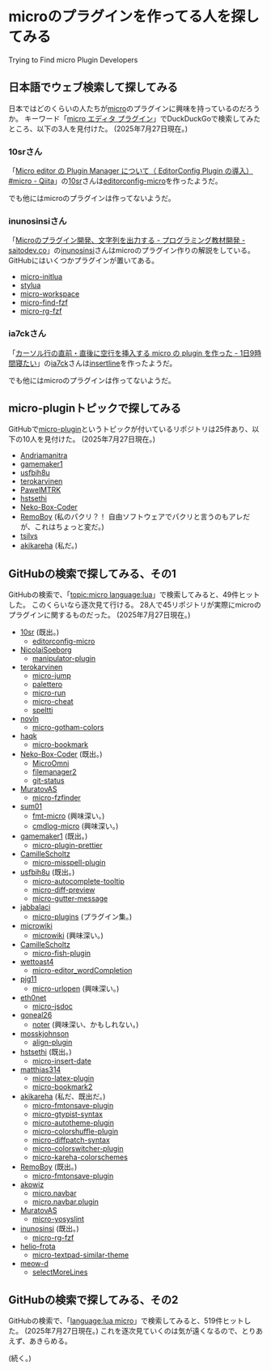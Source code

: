 # microのプラグインを作ってる人を探してみる
Trying to Find micro Plugin Developers

## 日本語でウェブ検索して探してみる

日本ではどのくらいの人たちが[micro](micro.html)のプラグインに興味を持っているのだろうか。
キーワード「[micro エディタ プラグイン](https://duckduckgo.com/?q=micro+%E3%82%A8%E3%83%87%E3%82%A3%E3%82%BF+%E3%83%97%E3%83%A9%E3%82%B0%E3%82%A4%E3%83%B3)」でDuckDuckGoで検索してみたところ、以下の3人を見付けた。
(2025年7月27日現在。)

### 10srさん

「[Micro editor の Plugin Manager について（ EditorConfig Plugin の導入） #micro - Qiita](https://qiita.com/10sr/items/0ed6f3dc4a01159115fc)」の[10sr](https://github.com/10sr)さんは[editorconfig-micro](https://github.com/10sr/editorconfig-micro)を作ったようだ。

でも他にはmicroのプラグインは作ってないようだ。

### inunosinsiさん

「[Microのプラグイン開発、文字列を出力する - プログラミング教材開発 - saitodev.co](https://saitodev.co/programming/editor/article/Micro%E3%81%AE%E3%83%97%E3%83%A9%E3%82%B0%E3%82%A4%E3%83%B3%E9%96%8B%E7%99%BA%E3%80%81%E6%96%87%E5%AD%97%E5%88%97%E3%82%92%E5%87%BA%E5%8A%9B%E3%81%99%E3%82%8B)」の[inunosinsi](https://github.com/inunosinsi)さんはmicroのプラグイン作りの解説をしている。
GitHubにはいくつかプラグインが置いてある。

* [micro-initlua](https://github.com/inunosinsi/micro-initlua)
* [stylua](https://github.com/inunosinsi/stylua)
* [micro-workspace](https://github.com/inunosinsi/micro-workspace)
* [micro-find-fzf](https://github.com/inunosinsi/micro-find-fzf)
* [micro-rg-fzf](https://github.com/inunosinsi/micro-rg-fzf)

### ia7ckさん

「[カーソル行の直前・直後に空行を挿入する micro の plugin を作った - 1日9時間寝たい](https://poyopoyoyon.hatenablog.com/entry/2018/10/21/192433)」の[ia7ck](https://github.com/ia7ck)さんは[insertline](https://github.com/ia7ck/insertline)を作ったようだ。

でも他にはmicroのプラグインは作ってないようだ。

## micro-pluginトピックで探してみる

GitHubで[micro-plugin](https://github.com/topics/micro-plugin)というトピックが付いているリポジトリは25件あり、以下の10人を見付けた。
(2025年7月27日現在。)

* [Andriamanitra](https://github.com/Andriamanitra)
* [gamemaker1](https://github.com/gamemaker1)
* [usfbih8u](https://github.com/usfbih8u)
* [terokarvinen](https://github.com/terokarvinen)
* [PawelMTRK](https://github.com/PawelMTRK)
* [hstsethi](https://github.com/hstsethi)
* [Neko-Box-Coder](https://github.com/Neko-Box-Coder)
* [RemoBoy](https://github.com/RemoBoy) (私のパクリ？！ 自由ソフトウェアでパクリと言うのもアレだが、これはちょっと変だ。)
* [tsilvs](https://github.com/tsilvs)
* [akikareha](https://github.com/akikareha) (私だ。)

## GitHubの検索で探してみる、その1

GitHubの検索で、「[topic:micro language:lua](https://github.com/search?q=topic%3Amicro%20language%3Alua&type=repositories)」で検索してみると、49件ヒットした。
このくらいなら逐次見て行ける。
28人で45リポジトリが実際にmicroのプラグインに関するものだった。
(2025年7月27日現在。)

* [10sr](https://github.com/10sr) (既出。)
	- [editorconfig-micro](https://github.com/10sr/editorconfig-micro)
* [NicolaiSoeborg](https://github.com/NicolaiSoeborg)
	- [manipulator-plugin](https://github.com/NicolaiSoeborg/manipulator-plugin)
* [terokarvinen](https://github.com/terokarvinen)
	- [micro-jump](https://github.com/terokarvinen/micro-jump)
	- [palettero](https://github.com/terokarvinen/palettero)
	- [micro-run](https://github.com/terokarvinen/micro-run)
	- [micro-cheat](https://github.com/terokarvinen/micro-cheat)
	- [speltti](https://github.com/terokarvinen/speltti)
* [novln](https://github.com/novln)
	- [micro-gotham-colors](https://github.com/novln/micro-gotham-colors)
* [haqk](https://github.com/haqk)
	- [micro-bookmark](https://github.com/haqk/micro-bookmark)
* [Neko-Box-Coder](https://github.com/Neko-Box-Coder) (既出。)
	- [MicroOmni](https://github.com/Neko-Box-Coder/MicroOmni)
	- [filemanager2](https://github.com/Neko-Box-Coder/filemanager2)
	- [git-status](https://github.com/Neko-Box-Coder/git-status)
* [MuratovAS](https://github.com/MuratovAS)
	- [micro-fzfinder](https://github.com/MuratovAS/micro-fzfinder)
* [sum01](https://github.com/sum01)
	- [fmt-micro](https://github.com/sum01/fmt-micro) (興味深い。)
	- [cmdlog-micro](https://github.com/sum01/cmdlog-micro) (興味深い。)
* [gamemaker1](https://github.com/gamemaker1) (既出。)
	- [micro-plugin-prettier](https://github.com/gamemaker1/micro-plugin-prettier)
* [CamilleScholtz](https://github.com/CamilleScholtz)
	- [micro-misspell-plugin](https://github.com/CamilleScholtz/micro-misspell-plugin)
* [usfbih8u](https://github.com/usfbih8u) (既出。)
	- [micro-autocomplete-tooltip](https://github.com/usfbih8u/micro-autocomplete-tooltip)
	- [micro-diff-preview](https://github.com/usfbih8u/micro-diff-preview)
	- [micro-gutter-message](https://github.com/usfbih8u/micro-gutter-message)
* [jabbalaci](https://github.com/jabbalaci)
	- [micro-plugins](https://github.com/jabbalaci/micro-plugins) (プラグイン集。)
* [microwiki](https://github.com/obedm503/microwiki)
	- [microwiki](https://github.com/obedm503/microwiki) (興味深い。)
* [CamilleScholtz](https://github.com/CamilleScholtz)
	- [micro-fish-plugin](https://github.com/CamilleScholtz/micro-fish-plugin)
* [wettoast4](https://github.com/wettoast4)
	- [micro-editor_wordCompletion](https://github.com/wettoast4/micro-editor_wordCompletion)
* [pjg11](https://github.com/pjg11)
	- [micro-urlopen](https://github.com/pjg11/micro-urlopen) (興味深い。)
* [eth0net](https://github.com/eth0net)
	- [micro-jsdoc](https://github.com/eth0net/micro-jsdoc)
* [goneal26](https://github.com/goneal26)
	- [noter](https://github.com/goneal26/noter) (興味深い、かもしれない。)
* [mosskjohnson](https://github.com/mosskjohnson)
	- [align-plugin](https://github.com/mosskjohnson/align-plugin)
* [hstsethi](https://github.com/hstsethi) (既出。)
	- [micro-insert-date](https://github.com/hstsethi/micro-insert-date)
* [matthias314](https://github.com/matthias314)
	- [micro-latex-plugin](https://github.com/matthias314/micro-latex-plugin)
	- [micro-bookmark2](https://github.com/matthias314/micro-bookmark2)
* [akikareha](https://github.com/akikareha) (私だ、既出だ。)
	- [micro-fmtonsave-plugin](https://github.com/akikareha/micro-fmtonsave-plugin)
	- [micro-gtypist-syntax](https://github.com/akikareha/micro-gtypist-syntax)
	- [micro-autotheme-plugin](https://github.com/akikareha/micro-autotheme-plugin)
	- [micro-colorshuffle-plugin](https://github.com/akikareha/micro-colorshuffle-plugin)
	- [micro-diffpatch-syntax](https://github.com/akikareha/micro-diffpatch-syntax)
	- [micro-colorswitcher-plugin](https://github.com/akikareha/micro-colorswitcher-plugin)
	- [micro-kareha-colorschemes](https://github.com/akikareha/micro-kareha-colorschemes)
* [RemoBoy](https://github.com/RemoBoy) (既出。)
	- [micro-fmtonsave-plugin](https://github.com/RemoBoy/micro-fmtonsave-plugin)
* [akowiz](https://github.com/akowiz)
	- [micro.navbar](https://github.com/akowiz/micro.navbar)
	- [micro.navbar.plugin](https://github.com/akowiz/micro.navbar.plugin)
* [MuratovAS](https://github.com/MuratovAS)
	- [micro-yosyslint](https://github.com/MuratovAS/micro-yosyslint)
* [inunosinsi](https://github.com/inunosinsi) (既出。)
	- [micro-rg-fzf](https://github.com/inunosinsi/micro-rg-fzf)
* [helio-frota](https://github.com/helio-frota)
	- [micro-textpad-similar-theme](https://github.com/helio-frota/micro-textpad-similar-theme)
* [meow-d](https://github.com/meow-d)
	- [selectMoreLines](https://github.com/meow-d/selectMoreLines)

## GitHubの検索で探してみる、その2

GitHubの検索で、「[language:lua micro](https://github.com/search?q=language%3Alua%20micro&type=repositories)」で検索してみると、519件ヒットした。
(2025年7月27日現在。)
これを逐次見ていくのは気が遠くなるので、とりあえず、あきらめる。

(続く。)
